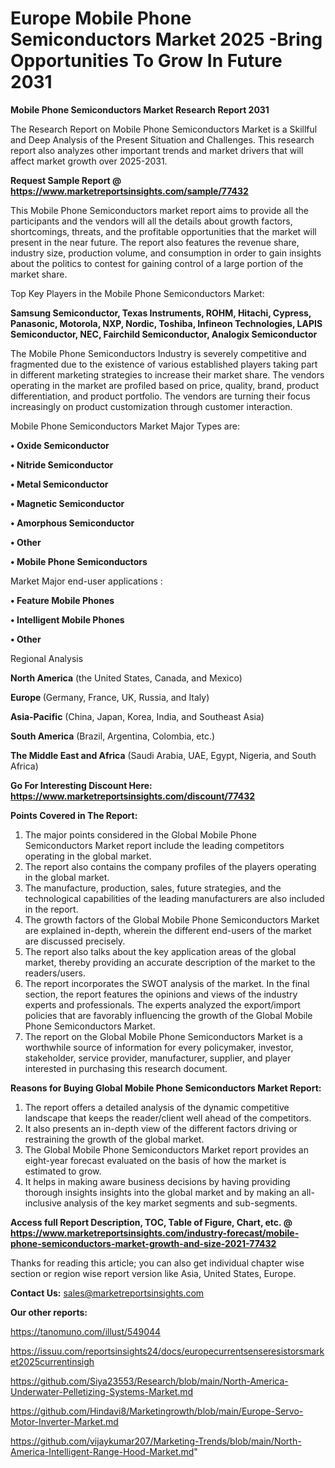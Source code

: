 # Europe Mobile Phone Semiconductors Market 2025 -Bring Opportunities To Grow In Future 2031

<strong>Mobile Phone Semiconductors Market Research Report 2031</strong>

The Research Report on Mobile Phone Semiconductors Market is a Skillful and Deep Analysis of the Present Situation and Challenges. This research report also analyzes other important trends and market drivers that will affect market growth over 2025-2031.

<strong>Request Sample Report @ <a href=https://www.marketreportsinsights.com/sample/77432>https://www.marketreportsinsights.com/sample/77432</a></strong>

This Mobile Phone Semiconductors market report aims to provide all the participants and the vendors will all the details about growth factors, shortcomings, threats, and the profitable opportunities that the market will present in the near future. The report also features the revenue share, industry size, production volume, and consumption in order to gain insights about the politics to contest for gaining control of a large portion of the market share.

Top Key Players in the Mobile Phone Semiconductors Market:

<strong>Samsung Semiconductor, Texas Instruments, ROHM, Hitachi, Cypress, Panasonic, Motorola, NXP, Nordic, Toshiba, Infineon Technologies, LAPIS Semiconductor, NEC, Fairchild Semiconductor, Analogix Semiconductor</strong>

The Mobile Phone Semiconductors Industry is severely competitive and fragmented due to the existence of various established players taking part in different marketing strategies to increase their market share. The vendors operating in the market are profiled based on price, quality, brand, product differentiation, and product portfolio. The vendors are turning their focus increasingly on product customization through customer interaction.

Mobile Phone Semiconductors Market Major Types are:

<strong>• Oxide Semiconductor

• Nitride Semiconductor

• Metal Semiconductor

• Magnetic Semiconductor

• Amorphous Semiconductor

• Other

• Mobile Phone Semiconductors</strong>

Market Major end-user applications :

<strong>• Feature Mobile Phones

• Intelligent Mobile Phones

• Other</strong>

Regional Analysis

</u><strong><b>North America</b></strong> (the United States, Canada, and Mexico)

<strong><b>Europe </b></strong>(Germany, France, UK, Russia, and Italy)

<strong><b>Asia-Pacific</b></strong> (China, Japan, Korea, India, and Southeast Asia)

<strong><b>South America</b></strong> (Brazil, Argentina, Colombia, etc.)

<strong><b>The Middle East and Africa</b></strong> (Saudi Arabia, UAE, Egypt, Nigeria, and South Africa)

<strong>Go For Interesting Discount Here: <a href=https://www.marketreportsinsights.com/discount/77432>https://www.marketreportsinsights.com/discount/77432</a></strong>

<strong>Points Covered in The Report:</strong>
<ol>
  <li>The major points considered in the Global Mobile Phone Semiconductors Market report include the leading competitors operating in the global market.</li>
  <li>The report also contains the company profiles of the players operating in the global market.</li>
  <li>The manufacture, production, sales, future strategies, and the technological capabilities of the leading manufacturers are also included in the report.</li>
  <li>The growth factors of the Global Mobile Phone Semiconductors Market are explained in-depth, wherein the different end-users of the market are discussed precisely.</li>
  <li>The report also talks about the key application areas of the global market, thereby providing an accurate description of the market to the readers/users.</li>
  <li>The report incorporates the SWOT analysis of the market. In the final section, the report features the opinions and views of the industry experts and professionals. The experts analyzed the export/import policies that are favorably influencing the growth of the Global Mobile Phone Semiconductors Market.</li>
  <li>The report on the Global Mobile Phone Semiconductors Market is a worthwhile source of information for every policymaker, investor, stakeholder, service provider, manufacturer, supplier, and player interested in purchasing this research document.</li>
</ol>
<strong>Reasons for Buying Global Mobile Phone Semiconductors Market Report:</strong>

<ol>
  <li>The report offers a detailed analysis of the dynamic competitive landscape that keeps the reader/client well ahead of the competitors.</li>
  <li>It also presents an in-depth view of the different factors driving or restraining the growth of the global market.</li>
  <li>The Global Mobile Phone Semiconductors Market report provides an eight-year forecast evaluated on the basis of how the market is estimated to grow.</li>
  <li>It helps in making aware business decisions by having providing thorough insights insights into the global market and by making an all-inclusive analysis of the key market segments and sub-segments.</li>
</ol>
<strong>Access full Report Description, TOC, Table of Figure, Chart, etc. @ <a href=https://www.marketreportsinsights.com/industry-forecast/mobile-phone-semiconductors-market-growth-and-size-2021-77432>https://www.marketreportsinsights.com/industry-forecast/mobile-phone-semiconductors-market-growth-and-size-2021-77432</a></strong>


Thanks for reading this article; you can also get individual chapter wise section or region wise report version like Asia, United States, Europe.

<strong>Contact Us:</strong>
sales@marketreportsinsights.com

<strong>Our other reports:</strong>

<a href=https://tanomuno.com/illust/549044>https://tanomuno.com/illust/549044</a>

<a href=https://issuu.com/reportsinsights24/docs/europecurrentsenseresistorsmarket2025currentinsigh>https://issuu.com/reportsinsights24/docs/europecurrentsenseresistorsmarket2025currentinsigh</a>

<a href=https://github.com/Siya23553/Research/blob/main/North-America-Underwater-Pelletizing-Systems-Market.md>https://github.com/Siya23553/Research/blob/main/North-America-Underwater-Pelletizing-Systems-Market.md</a>

<a href=https://github.com/Hindavi8/Marketingrowth/blob/main/Europe-Servo-Motor-Inverter-Market.md>https://github.com/Hindavi8/Marketingrowth/blob/main/Europe-Servo-Motor-Inverter-Market.md</a>

<a href=https://github.com/vijaykumar207/Marketing-Trends/blob/main/North-America-Intelligent-Range-Hood-Market.md>https://github.com/vijaykumar207/Marketing-Trends/blob/main/North-America-Intelligent-Range-Hood-Market.md</a>"
